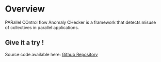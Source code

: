 # Overview

PARallel COntrol flow Anomaly CHecker is a framework that detects misuse of collectives in parallel applications.




## Give it a try !

Source code available here:
[Github Repository](https://github.com/esaillar/PARCOACH-code)  

